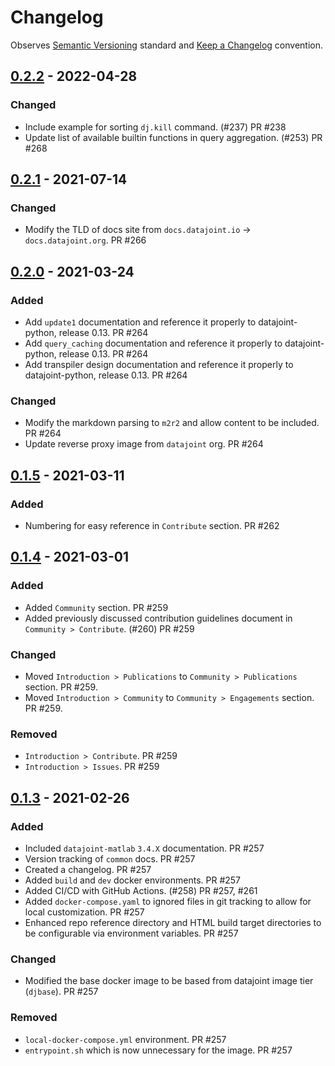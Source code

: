 # Changelog

Observes [Semantic Versioning](https://semver.org/spec/v2.0.0.html) standard and [Keep a Changelog](https://keepachangelog.com/en/1.0.0/) convention.

## [0.2.2] - 2022-04-28
### Changed
- Include example for sorting `dj.kill` command. (#237) PR #238
- Update list of available builtin functions in query aggregation. (#253) PR #268

## [0.2.1] - 2021-07-14
### Changed
- Modify the TLD of docs site from `docs.datajoint.io` -> `docs.datajoint.org`. PR #266

## [0.2.0] - 2021-03-24
### Added
- Add `update1` documentation and reference it properly to datajoint-python, release 0.13. PR #264
- Add `query_caching` documentation and reference it properly to datajoint-python, release 0.13. PR #264
- Add transpiler design documentation and reference it properly to datajoint-python, release 0.13. PR #264

### Changed
- Modify the markdown parsing to `m2r2` and allow content to be included. PR #264
- Update reverse proxy image from `datajoint` org. PR #264

## [0.1.5] - 2021-03-11
### Added
- Numbering for easy reference in `Contribute` section. PR #262

## [0.1.4] - 2021-03-01
### Added
- Added `Community` section. PR #259
- Added previously discussed contribution guidelines document in `Community > Contribute`. (#260) PR #259

### Changed
- Moved `Introduction > Publications` to `Community > Publications` section. PR #259.
- Moved `Introduction > Community` to `Community > Engagements` section. PR #259.

### Removed
- `Introduction > Contribute`. PR #259
- `Introduction > Issues`. PR #259


## [0.1.3] - 2021-02-26
### Added
- Included `datajoint-matlab` `3.4.X` documentation. PR #257
- Version tracking of `common` docs. PR #257
- Created a changelog. PR #257
- Added `build` and `dev` docker environments. PR #257
- Added CI/CD with GitHub Actions. (#258) PR #257, #261
- Added `docker-compose.yaml` to ignored files in git tracking to allow for local customization. PR #257
- Enhanced repo reference directory and HTML build target directories to be configurable via environment variables. PR #257

### Changed
- Modified the base docker image to be based from datajoint image tier (`djbase`). PR #257

### Removed
- `local-docker-compose.yml` environment. PR #257
- `entrypoint.sh` which is now unnecessary for the image. PR #257

[0.2.2]: https://github.com/datajoint/datajoint-docs/compare/v0.2.1...v0.2.2
[0.2.1]: https://github.com/datajoint/datajoint-docs/compare/v0.2.0...v0.2.1
[0.2.0]: https://github.com/datajoint/datajoint-docs/compare/v0.1.5...v0.2.0
[0.1.5]: https://github.com/datajoint/datajoint-docs/compare/v0.1.4...v0.1.5
[0.1.4]: https://github.com/datajoint/datajoint-docs/compare/v0.1.3...v0.1.4
[0.1.3]: https://github.com/datajoint/datajoint-docs/releases/tag/v0.1.3
